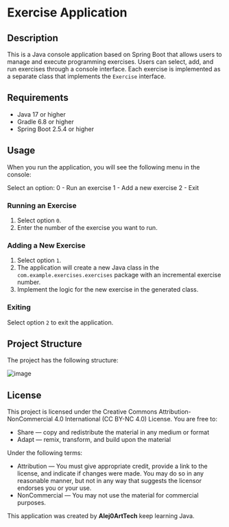 # Exercise Application

## Description

This is a Java console application based on Spring Boot that allows users to manage and execute programming exercises. Users can select, add, and run exercises through a console interface. Each exercise is implemented as a separate class that implements the `Exercise` interface.

## Requirements

- Java 17 or higher
- Gradle 6.8 or higher
- Spring Boot 2.5.4 or higher

## Usage

When you run the application, you will see the following menu in the console:

Select an option:
0 - Run an exercise
1 - Add a new exercise
2 - Exit

### Running an Exercise

1. Select option `0`.
2. Enter the number of the exercise you want to run.

### Adding a New Exercise

1. Select option `1`.
2. The application will create a new Java class in the `com.example.exercises.exercises` package with an incremental exercise number.
3. Implement the logic for the new exercise in the generated class.

### Exiting

Select option `2` to exit the application.

## Project Structure

The project has the following structure:

![image](https://github.com/user-attachments/assets/08e8f75b-3ad3-4d7a-8618-11fbd666df90)

## License

This project is licensed under the Creative Commons Attribution-NonCommercial 4.0 International (CC BY-NC 4.0) License. You are free to:

- Share — copy and redistribute the material in any medium or format
- Adapt — remix, transform, and build upon the material

Under the following terms:

- Attribution — You must give appropriate credit, provide a link to the license, and indicate if changes were made. You may do so in any reasonable manner, but not in any way that suggests the licensor endorses you or your use.
- NonCommercial — You may not use the material for commercial purposes.

This application was created by **Alej0ArtTech**
keep learning Java.
